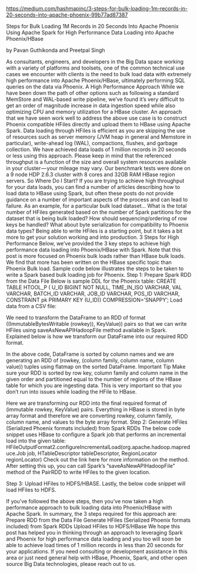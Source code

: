 https://medium.com/hashmapinc/3-steps-for-bulk-loading-1m-records-in-20-seconds-into-apache-phoenix-99b77ad87387

Steps for Bulk Loading 1M Records in 20 Seconds Into Apache Phoenix
Using Apache Spark for High Performance Data Loading into Apache Phoenix/HBase

by Pavan Guthikonda and Preetpal Singh

As consultants, engineers, and developers in the Big Data space working with a variety of platforms and toolsets, one of the common technical use cases we encounter with clients is the need to bulk load data with extremely high performance into Apache Phoenix/HBase, ultimately performing SQL queries on the data via Phoenix.
A High Performance Approach
While we have been down the path of other options such as following a standard MemStore and WAL-based write pipeline, we’ve found it’s very difficult to get an order of magnitude increase in data ingestion speed while also optimizing CPU and memory utilization for a HBase cluster.
An approach that we have seen work well to address the above use case is to construct Phoenix compatible HFiles directly and upload them to HBase using Apache Spark. Data loading through HFiles is efficient as you are skipping the use of resources such as server memory (JVM heap in general and Memstore in particular), write-ahead log (WAL), compactions, flushes, and garbage collection.
We have achieved data loads of 1 million records in 20 seconds or less using this approach.
Please keep in mind that the referenced throughput is a function of the size and overall system resources available in your cluster — your mileage may vary. Our benchmark tests were done on a 9 node HDP 2.6.3 cluster with 8 cores and 32GB RAM HBase region servers.
So Where Do I Start?
If you are trying to achieve high throughput for your data loads, you can find a number of articles describing how to load data to HBase using Spark, but often these posts do not provide guidance on a number of important aspects of the process and can lead to failure.
As an example, for a particular bulk load dataset…
What is the total number of HFiles generated based on the number of Spark partitions for the dataset that is being bulk loaded?
How should sequencing/ordering of row keys be handled?
What about byte serialization for compatibility to Phoenix data types?
Being able to write HFiles is a starting point, but it takes a bit more to get your solution working and into production.
3 Steps for High Performance
Below, we’ve provided the 3 key steps to achieve high performance data loading into Phoenix/HBase with Spark. Note that this post is more focused on Phoenix bulk loads rather than HBase bulk loads. We find that more has been written on the HBase specific topic than Phoenix Bulk load.
Sample code below illustrates the steps to be taken to write a Spark based bulk loading job for Phoenix.
Step 1: Prepare Spark RDD from the Data File
Below is sample DDL for the Phoenix table:
CREATE TABLE HTOOL_P (
U_ID BIGINT NOT NULL,
TIME_IN_ISO VARCHAR,
VAL VARCHAR,
BATCH_ID VARCHAR,
JOB_ID VARCHAR,
POS_ID VARCHAR,
CONSTRAINT pk PRIMARY KEY (U_ID)) COMPRESSION=’SNAPPY’;
Load data from a CSV file:


We need to transform the DataFrame to an RDD of format ((ImmutableBytesWritable (rowkey)), KeyValue)) pairs so that we can write HFiles using saveAsNewAPIHadoopFile method available in Spark.
Explained below is how we transform our DataFrame into our required RDD format.

In the above code, DataFrame is sorted by column names and we are generating an RDD of (rowkey, (column family, column name, column value)) tuples using flatmap on the sorted DataFrame.
Important Tip
Make sure your RDD is sorted by row key, column family and column name in the given order and partitioned equal to the number of regions of the HBase table for which you are ingesting data. This is very important so that you don’t run into issues while loading the HFile to HBase.

Here we are transforming our RDD into the final required format of (immutable rowkey, KeyValue) pairs. Everything in HBase is stored in byte array format and therefore we are converting rowkey, column family, column name, and values to the byte array format.
Step 2: Generate HFiles (Serialized Phoenix formats included) from Spark RDDs
The below code snippet uses HBase to configure a Spark job that performs an incremental load into the given table:
HFileOutputFormat2.configureIncrementalLoad(org.apache.hadoop.mapreduce.Job job, HTableDescriptor tableDescriptor, RegionLocator regionLocator)
Check out the link here for more information on the method.
After setting this up, you can call Spark’s “saveAsNewAPIHadoopFile” method of the PairRDD to write HFiles to the given location.

  
Step 3: Upload HFiles to HDFS/HBASE.
Lastly, the below code snippet will load HFiles to HDFS.

If you’ve followed the above steps, then you’ve now taken a high performance approach to bulk loading data into Phoenix/HBase with Apache Spark.
In summary, the 3 steps required for this approach are:
Prepare RDD from the Data File
Generate HFiles (Serialized Phoenix formats included) from Spark RDDs
Upload HFiles to HDFS/HBase
We hope this post has helped you in thinking through an approach to leveraging Spark and Phoenix for high performance data loading and you too will soon be able to achieve load times of 1 million records in less than 20 seconds for your applications.
If you need consulting or development assistance in this area or just need general help with HBase, Phoenix, Spark, and other open source Big Data technologies, please reach out to us.
